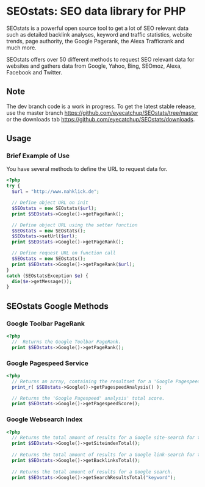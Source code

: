 # SEOstats: SEO data library for PHP

SEOstats is a powerful open source tool to get a lot of SEO relevant data such as detailed backlink analyses, keyword and traffic statistics, website trends, page authority, the Google Pagerank, the Alexa Trafficrank and much more. 

SEOstats offers over 50 different methods to request SEO relevant data for websites and gathers data from Google, Yahoo, Bing, SEOmoz, Alexa, Facebook and Twitter.

## Note

The dev branch code is a work in progress. To get the latest stable release, use the master branch https://github.com/eyecatchup/SEOstats/tree/master or the downloads tab https://github.com/eyecatchup/SEOstats/downloads.

## Usage

### Brief Example of Use
You have several methods to define the URL to request data for.
```php
<?php
try {
  $url = "http://www.nahklick.de";

  // Define object URL on init
  $SEOstats = new SEOstats($url);  
  print $SEOstats->Google()->getPageRank();

  // Define object URL using the setter function
  $SEOstats = new SEOstats();
  $SEOstats->setUrl($url); 
  print $SEOstats->Google()->getPageRank();

  // Define request URL on function call
  $SEOstats = new SEOstats();  
  print $SEOstats->Google()->getPageRank($url);  
} 
catch (SEOstatsException $e) {
  die($e->getMessage());
}
```

## SEOstats Google Methods

### Google Toolbar PageRank
 
```php
<?php  
  //  Returns the Google Toolbar PageRank.
  print $SEOstats->Google()->getPageRank();
```

### Google Pagespeed Service
 
```php
<?php   
  // Returns an array, containing the resultset for a 'Google Pagespeed' analysis. 
  print_r( $SEOstats->Google()->getPagespeedAnalysis() );

  // Returns the 'Google Pagespeed' analysis' total score.
  print $SEOstats->Google()->getPagespeedScore();
```

### Google Websearch Index
 
```php
<?php    
  // Returns the total amount of results for a Google site-search for the object URL.
  print $SEOstats->Google()->getSiteindexTotal();
 
  // Returns the total amount of results for a Google link-search for the object URL.
  print $SEOstats->Google()->getBacklinksTotal();
  
  // Returns the total amount of results for a Google search.
  print $SEOstats->Google()->getSearchResultsTotal("keyword");
```